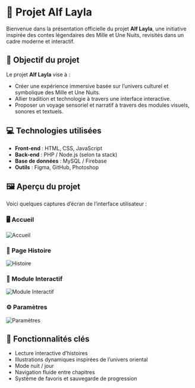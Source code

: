 # 🌙 Projet Alf Layla

Bienvenue dans la présentation officielle du projet **Alf Layla**, une initiative inspirée des contes légendaires des Mille et Une Nuits, revisités dans un cadre moderne et interactif.

## 🎯 Objectif du projet

Le projet **Alf Layla** vise à :

- Créer une expérience immersive basée sur l’univers culturel et symbolique des Mille et Une Nuits.
- Allier tradition et technologie à travers une interface interactive.
- Proposer un voyage sensoriel et narratif à travers des modules visuels, sonores et textuels.

## 💻 Technologies utilisées

- **Front-end** : HTML, CSS, JavaScript
- **Back-end** : PHP / Node.js (selon ta stack)
- **Base de données** : MySQL / Firebase
- **Outils** : Figma, GitHub, Photoshop

## 🖼️ Aperçu du projet

Voici quelques captures d’écran de l’interface utilisateur :

### 🖥️ Accueil
![Accueil](./g1.png)

### 📜 Page Histoire
![Histoire](./g2.png)

### 🌌 Module Interactif
![Module Interactif](./g3.png)

### ⚙️ Paramètres
![Paramètres](./g4.png)

## 🧪 Fonctionnalités clés

- Lecture interactive d’histoires
- Illustrations dynamiques inspirées de l’univers oriental
- Mode nuit / jour
- Navigation fluide entre chapitres
- Système de favoris et sauvegarde de progression




